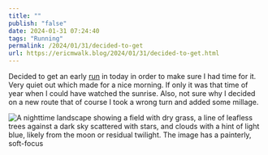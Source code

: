 ```yaml
---
title: ""
publish: "false"
date: 2024-01-31 07:24:40
tags: "Running"
permalink: /2024/01/31/decided-to-get
url: https://ericmwalk.blog/2024/01/31/decided-to-get.html
---
```


Decided to get an early [run](https://strava.com/activities/10667166739) in today in order to make sure I had time for it. Very quiet out which made for a nice morning. If only it was that time of year when I could have watched the sunrise. Also, not sure why I decided on a new route that of course I took a wrong turn and added some millage.

![A nighttime landscape showing a field with dry grass, a line of leafless trees against a dark sky scattered with stars, and clouds with a hint of light blue, likely from the moon or residual twilight. The image has a painterly, soft-focus](https://ericmwalk.blog/uploads/2024/img-7695.jpeg)
